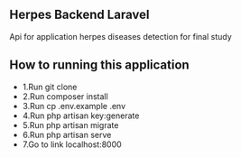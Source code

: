 ## Herpes Backend Laravel

Api for application herpes diseases detection for final study 


## How to running this application

- 1.Run git clone <my-cool-project>
- 2.Run composer install
- 3.Run cp .env.example .env
- 4.Run php artisan key:generate
- 5.Run php artisan migrate
- 6.Run php artisan serve
- 7.Go to link localhost:8000


